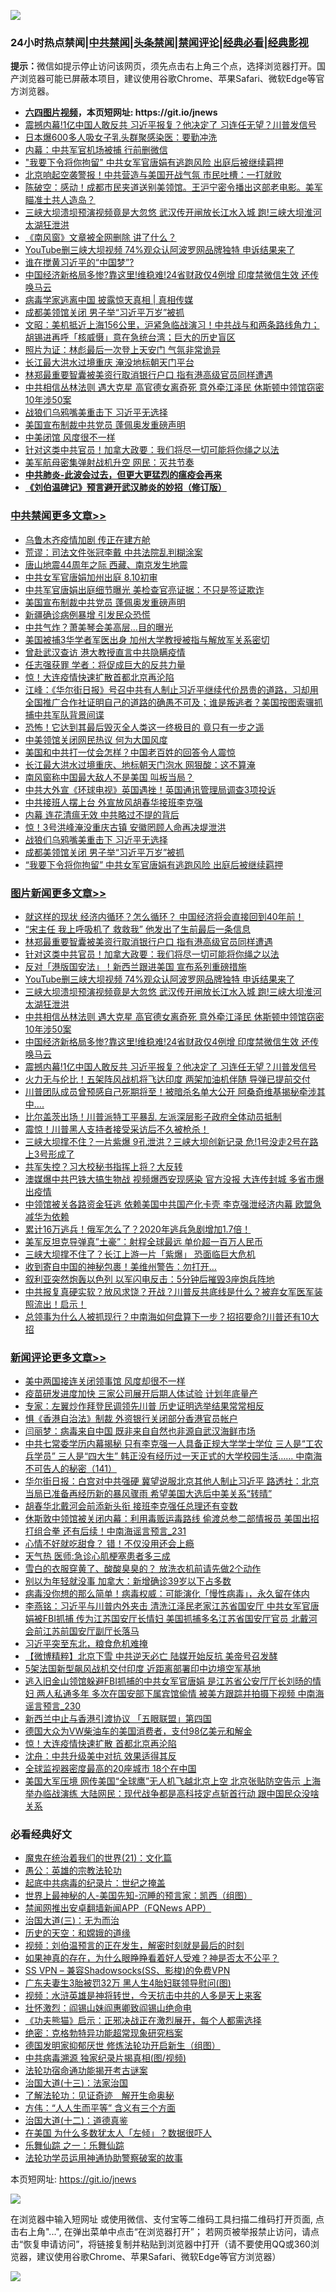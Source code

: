 ![](https://raw.githubusercontent.com/fqnews/bnews/master/64photo/fqnews-qr.jpg)

<div id="tt">
<h3>24小时热点禁闻|<a href="#%E4%B8%AD%E5%85%B1%E7%A6%81%E9%97%BB%E6%9B%B4%E5%A4%9A%E6%96%87%E7%AB%A0">中共禁闻</a>|<a href="#%E5%9B%BE%E7%89%87%E6%96%B0%E9%97%BB%E6%9B%B4%E5%A4%9A%E6%96%87%E7%AB%A0">头条禁闻</a>|<a href="#%E6%96%B0%E9%97%BB%E8%AF%84%E8%AE%BA%E6%9B%B4%E5%A4%9A%E6%96%87%E7%AB%A0">禁闻评论|<a href="#%E5%BF%85%E7%9C%8B%E7%BB%8F%E5%85%B8%E5%A5%BD%E6%96%87">经典必看|<a href="https://gitlab.com/zh99/dong/-/blob/master/README.md#%E7%9C%9F%E7%9B%B8%E8%A7%86%E9%A2%91">经典影视</a></h3>
<div><b>提示：</b>微信如提示停止访问该网页，须先点击右上角三个点，选择浏览器打开。国产浏览器可能已屏蔽本项目，建议使用谷歌Chrome、苹果Safari、微软Edge等官方浏览器。</div>
<ul>
<li><b><a href="http://d1.bdrive.tk/64.mp4" target="_blank">六四图片视频</a>，本页短网址: https://git.io/jnews</b></li>
<li><a href="/topimagenews/20200727/1367042.md">震撼内幕!1亿中国人敢反共 习近平报复？他决定了 习连任无望？川普发信号</a></li>
<li><a href="/baitai/20200727/1366999.md">日本爆600多人吸女子乳头群聚感染医：要勤冲洗</a></li>
<li><a href="/cbnews/20200728/1367170.md">内幕：中共军官机场被捕 行前删微信</a></li>
<li><a href="/cbnews/20200728/1367298.md">"我要下令将你拘留" 中共女军官唐娟有逃跑风险 出庭后被继续羁押</a></li>
<li><a href="/cbnews/20200728/1367281.md">北京响起空袭警报！中共营造与美国开战气氛 市民吐槽：一打就败</a></li>
<li><a href="/bannedvideo/20200728/1367217.md">陈破空：感动！成都市民夹道送别美领馆。王沪宁密令播出这部老电影。美军瞄准土共人造岛？</a></li>
<li><a href="/topimagenews/20200727/1367132.md">三峡大坝溃坝预演视频竟是大忽悠 武汉传开闸放长江水入城 跑!三峡大坝淮河太湖狂泄洪</a></li>
<li><a href="/headline/20200728/1367224.md">《南风窗》文章被全网删除  讲了什么？</a></li>
<li><a href="/topimagenews/20200727/1367147.md">YouTube删三峡大坝视频 74%观众认阿波罗网品牌独特 申诉结果来了</a></li>
<li><a href="/headline/20200728/1367221.md">谁在搅黄习近平的“中国梦”?</a></li>
<li><a href="/topimagenews/20200727/1367053.md">中国经济新格局多惨?靠这里!维稳难!24省财政仅4例增 印度禁微信生效 还传唤马云</a></li>
<li><a href="/bannedvideo/20200727/1367070.md">病毒学家逃离中国 披露惊天真相 | 真相传媒</a></li>
<li><a href="/cbnews/20200728/1367310.md">成都美领馆关闭 男子举“习近平万岁”被抓</a></li>
<li><a href="/cbnews/20200728/1367265.md">文昭：美机抵近上海156公里，沪紧急临战演习！中共战与和两条路线角力；胡锡进再呼「核威慑」意在急统台湾；巨大的历史盲区</a></li>
<li><a href="/cnnews/20200728/1367356.md">照片为证：林彪最后一次登上天安门 气氛非常诡异</a></li>
<li><a href="/cbnews/20200728/1367187.md">长江最大洪水过境重庆 淹没地标朝天门平台</a></li>
<li><a href="/topimagenews/20200728/1367395.md">林郑最重要智囊被美资行取消银行户口 指有港高级官员同样遭遇</a></li>
<li><a href="/topimagenews/20200727/1367113.md">中共相信丛林法则 遇大克星 高官德女离奇死 意外牵江泽民 休斯顿中领馆窃密10年涉50案</a></li>
<li><a href="/cbnews/20200728/1367311.md">战狼们乌鸦嘴美重击下 习近平无选择</a></li>
<li><a href="/cbnews/20200728/1367445.md">美国宣布制裁中共党员 蓬佩奥发重磅声明</a></li>
<li><a href="/worldnews/usa/20200728/1367184.md">中美闭馆 风度很不一样</a></li>
<li><a href="/topimagenews/20200728/1367337.md">针对这类中共官员！加拿大政要：我们将尽一切可能将你绳之以法</a></li>
<li><a href="/cbnews/20200727/1366994.md">美军航母密集弹射战机升空 网民：灭共节奏</a></li>
<li><b><a href="/comments/20200211/1275071.md" target="_blank">中共肺炎-此波会过去，但更大更猛烈的瘟疫会再来</a></b></li>
<li><b><a href="/comments/20200207/1272816.md" target="_blank">《刘伯温碑记》预言避开武汉肺炎的妙招（修订版）</a></b></li>
</ul>
</div>

<div class="catlist">
<h3><a href="/cbnews/" target="_blank">中共禁闻</a><span><a href="/cbnews/" target="_blank" rel="nofollow">更多文章>></a></span></h3>
<ul>
<li><a href="/cbnews/20200728/1367555.md" target="_blank">乌鲁木齐疫情加剧 传正在建方舱</a></li>
<li><a href="/cbnews/20200728/1367545.md" target="_blank">荒谬：司法文件张冠李戴 中共法院乱判糊涂案</a></li>
<li><a href="/cbnews/20200728/1367518.md" target="_blank">唐山地震44周年之际 西藏、南京发生地震</a></li>
<li><a href="/cbnews/20200728/1367510.md" target="_blank">中共女军官唐娟加州出庭 8.10初审</a></li>
<li><a href="/cbnews/20200728/1367509.md" target="_blank">中共军官唐娟出庭细节曝光 美检查官亮证据：不只是签证欺诈</a></li>
<li><a href="/cbnews/20200728/1367445.md" target="_blank">美国宣布制裁中共党员 蓬佩奥发重磅声明</a></li>
<li><a href="/cbnews/20200728/1367444.md" target="_blank">新疆确诊病例暴增 引发民众恐慌</a></li>
<li><a href="/cbnews/20200728/1367442.md" target="_blank">中共气炸？萧美琴会美高层…目的曝光</a></li>
<li><a href="/cbnews/20200728/1367441.md" target="_blank">美国被捕3华学者军医出身 加州大学教授被指与解放军关系密切</a></li>
<li><a href="/cbnews/20200728/1367433.md" target="_blank">曾赴武汉查访 港大教授直言中共隐瞒疫情</a></li>
<li><a href="/cbnews/20200728/1367431.md" target="_blank">任志强获罪 学者：将促成巨大的反共力量</a></li>
<li><a href="/cbnews/20200728/1367430.md" target="_blank">惊！大连疫情快速扩散首都北京再沦陷</a></li>
<li><a href="/cbnews/20200728/1367427.md" target="_blank">江峰：《华尔街日报》号召中共有人制止习近平继续代价昂贵的道路，习却用全国推广合作社证明自己的道路的确愚不可及；谁是叛逃者？美国按图索骥抓捕中共军队背景间谍</a></li>
<li><a href="/cbnews/20200728/1367425.md" target="_blank">恐怖！它达到其最后毁灭全人类这一终极目的 竟只有一步之遥</a></li>
<li><a href="/cbnews/20200728/1367424.md" target="_blank">中美领馆关闭网民热议 何为大国风度</a></li>
<li><a href="/cbnews/20200728/1367423.md" target="_blank">美国和中共打一仗会怎样？中国老百姓的回答令人震惊</a></li>
<li><a href="/cbnews/20200728/1367422.md" target="_blank">长江最大洪水过境重庆、地标朝天门泡水 网狠酸：这不算淹</a></li>
<li><a href="/cbnews/20200728/1367409.md" target="_blank">南风窗称中国最大敌人不是美国 叫板当局？</a></li>
<li><a href="/cbnews/20200728/1367404.md" target="_blank">中共大外宣《环球电视》英国遇挫！英国通讯管理局调查3项投诉</a></li>
<li><a href="/cbnews/20200728/1367403.md" target="_blank">中共接班人摆上台 外宣放风胡春华接班李克强</a></li>
<li><a href="/cbnews/20200728/1367402.md" target="_blank">内幕 连花清瘟无效 中共略过不提的背后</a></li>
<li><a href="/cbnews/20200728/1367324.md" target="_blank">惊！3号洪峰淹没重庆古镇 安徽罔顾人命再决堤泄洪</a></li>
<li><a href="/cbnews/20200728/1367311.md" target="_blank">战狼们乌鸦嘴美重击下 习近平无选择</a></li>
<li><a href="/cbnews/20200728/1367310.md" target="_blank">成都美领馆关闭 男子举“习近平万岁”被抓</a></li>
<li><a href="/cbnews/20200728/1367298.md" target="_blank">&#8220;我要下令将你拘留&#8221; 中共女军官唐娟有逃跑风险 出庭后被继续羁押</a></li>

</ul>
</div>
<div class="catlist">
<h3><a href="/topimagenews/" target="_blank">图片新闻</a><span><a href="/topimagenews/" target="_blank" rel="nofollow">更多文章>></a></span></h3>
<ul>
<li><a href="/topimagenews/20200728/1367503.md" target="_blank">就这样的现状 经济内循环？怎么循环？ 中国经济将会直接回到40年前！</a></li>
<li><a href="/topimagenews/20200728/1367408.md" target="_blank">“宋主任 我上呼吸机了 救救我” 他发出了生前最后一条信息</a></li>
<li><a href="/topimagenews/20200728/1367395.md" target="_blank">林郑最重要智囊被美资行取消银行户口 指有港高级官员同样遭遇</a></li>
<li><a href="/topimagenews/20200728/1367337.md" target="_blank">针对这类中共官员！加拿大政要：我们将尽一切可能将你绳之以法</a></li>
<li><a href="/topimagenews/20200728/1367336.md" target="_blank">反对「港版国安法」！新西兰跟进美国 宣布系列重磅措施</a></li>
<li><a href="/topimagenews/20200727/1367147.md" target="_blank">YouTube删三峡大坝视频 74%观众认阿波罗网品牌独特 申诉结果来了</a></li>
<li><a href="/topimagenews/20200727/1367132.md" target="_blank">三峡大坝溃坝预演视频竟是大忽悠 武汉传开闸放长江水入城 跑!三峡大坝淮河太湖狂泄洪</a></li>
<li><a href="/topimagenews/20200727/1367113.md" target="_blank">中共相信丛林法则 遇大克星 高官德女离奇死 意外牵江泽民 休斯顿中领馆窃密10年涉50案</a></li>
<li><a href="/topimagenews/20200727/1367053.md" target="_blank">中国经济新格局多惨?靠这里!维稳难!24省财政仅4例增 印度禁微信生效 还传唤马云</a></li>
<li><a href="/topimagenews/20200727/1367042.md" target="_blank">震撼内幕!1亿中国人敢反共 习近平报复？他决定了 习连任无望？川普发信号</a></li>
<li><a href="/topimagenews/20200727/1366924.md" target="_blank">火力无与伦比！五架阵风战机将飞达印度 两架加油机伴随 导弹已提前交付</a></li>
<li><a href="/topimagenews/20200727/1366805.md" target="_blank">川普团队成员曾预感自己死期将至！被暗杀名单大公开 阿桑奇维基揭秘牵涉其中….</a></li>
<li><a href="/topimagenews/20200727/1366794.md" target="_blank">比尔盖茨出场！川普派特工平暴乱 左派深层影子政府全体动员抵制</a></li>
<li><a href="/topimagenews/20200727/1366775.md" target="_blank">震惊！川普黑人支持者接受采访后不久被枪杀！</a></li>
<li><a href="/topimagenews/20200726/1366657.md" target="_blank">三峡大坝撑不住？一片紫爆 9孔泄洪？三峡大坝创新记录 危!1号没走2号在路上3号形成了</a></li>
<li><a href="/topimagenews/20200726/1366644.md" target="_blank">共军失控？习大校秘书指挥上将？大反转</a></li>
<li><a href="/topimagenews/20200726/1366506.md" target="_blank">澳媒爆中共巴铁大搞生物战 视频爆西安现感染 官方没报 大连传封城 多省市爆出疫情</a></li>
<li><a href="/topimagenews/20200726/1366505.md" target="_blank">中领馆被关各路资金狂逃 依赖美国中共国产化卡壳 李克强泄经济内幕 欧盟急减华为依赖</a></li>
<li><a href="/topimagenews/20200726/1366504.md" target="_blank">累计16万逃兵！俄军怎么了？2020年逃兵急剧增加1.7倍！</a></li>
<li><a href="/topimagenews/20200726/1366503.md" target="_blank">美军反坦克导弹真&#8221;土豪&#8221;：射程全球最远 单价超一百万人民币</a></li>
<li><a href="/topimagenews/20200726/1366502.md" target="_blank">三峡大坝撑不住了？长江上游一片「紫爆」 恐面临巨大危机</a></li>
<li><a href="/topimagenews/20200726/1366501.md" target="_blank">收到寄自中国的神秘包裹！美维州警告：勿打开&#8230;</a></li>
<li><a href="/topimagenews/20200726/1366500.md" target="_blank">叙利亚突然炮轰以色列 以军闪电反击：5分钟后摧毁3座炮兵阵地</a></li>
<li><a href="/topimagenews/20200725/1366320.md" target="_blank">中共报复真硬实软？放风求饶？开战？川普反共底线是什么？被弃女军医军装照流出！启示！</a></li>
<li><a href="/topimagenews/20200725/1366305.md" target="_blank">总领事为​​​什么人被抓现行？中南海如何盘算下一步？招招要命?川普还有10大招</a></li>

</ul>
</div>
<div class="catlist">
<h3><a href="/comments/" target="_blank">新闻评论</a><span><a href="/comments/" target="_blank" rel="nofollow">更多文章>></a></span></h3>
<ul>
<li><a href="/comments/20200728/1367557.md" target="_blank">美中两国接连关闭领事馆 风度却很不一样</a></li>
<li><a href="/comments/20200728/1367533.md" target="_blank">疫苗研发进度加快 三家公司展开后期人体试验 计划年底量产</a></li>
<li><a href="/comments/20200728/1367527.md" target="_blank">专家：左翼炒作拜登民调领先川普 历史证明选举结果常常相反</a></li>
<li><a href="/comments/20200728/1367526.md" target="_blank">惧《香港自治法》制裁 外资银行关闭部分香港官员帐户</a></li>
<li><a href="/comments/20200728/1367525.md" target="_blank">闫丽梦：病毒来自中国 既非来自自然也非源自武汉海鲜市场</a></li>
<li><a href="/comments/20200728/1367516.md" target="_blank">中共七常委学历内幕揭秘 只有李克强一人具备正规大学学士学位 三人是“工农兵学员” 三人是“四大生” 韩正没有经历过一天正式的大学校园生活…… 中南海不可告人的秘密（141）</a></li>
<li><a href="/comments/20200728/1367507.md" target="_blank">华尔街日报：白宫对中共强硬 冀望说服北京其他人制止习近平 路透社：北京当局已准备再经历新的暴风骤雨 希望美国大选后中美关系“转晴”</a></li>
<li><a href="/comments/20200728/1367490.md" target="_blank">胡春华北戴河会前添新头衔 接班李克强任总理还有变数</a></li>
<li><a href="/comments/20200728/1367479.md" target="_blank">休斯敦中领馆被关闭内幕：利用毒贩运毒路线 偷渡总参二部情报员 美国出招打组合拳 还有后续！中南海谣言预言_231</a></li>
<li><a href="/comments/20200728/1367473.md" target="_blank">心情不好就吃甜食？ 错！不仅没用还会上瘾</a></li>
<li><a href="/comments/20200728/1367472.md" target="_blank">天气热 医师:急诊心肌梗塞患者多三成</a></li>
<li><a href="/comments/20200728/1367471.md" target="_blank">雪白的衣服穿黄了、酸酸臭臭的？ 放洗衣机前请先做2个动作</a></li>
<li><a href="/comments/20200728/1367465.md" target="_blank">别以为年轻就没事 加拿大：新增确诊39岁以下占多数</a></li>
<li><a href="/comments/20200728/1367464.md" target="_blank">病毒没你想的那么简单！病毒权威：可能演化「慢性病毒」，永久留在体内</a></li>
<li><a href="/comments/20200728/1367443.md" target="_blank">李燕铭：习近平与川普内外夹击 清洗江泽民老家江苏省国安厅 中共女军官唐娟被FBI抓捕 传为江苏国安厅长情妇 美国抓捕多名江苏省国安厅官员 北戴河会前江苏前国安厅副厅长落马</a></li>
<li><a href="/comments/20200728/1367440.md" target="_blank">习近平突至东北，粮食危机难掩</a></li>
<li><a href="/comments/20200728/1367439.md" target="_blank">【微博精粹】北京下雪 中共逆天必亡 陆媒开始反抗 美帝号召发酵</a></li>
<li><a href="/comments/20200728/1367420.md" target="_blank">5架法国新型飙风战机交付印度 近距离部署印中边境空军基地</a></li>
<li><a href="/comments/20200728/1367418.md" target="_blank">逃入旧金山领馆躲避FBI抓捕的中共女军官唐娟 是江苏省公安厅厅长刘旸的情妇 两人私通多年 多次在国安部下属宾馆偷情 被美方跟踪并拍摄下视频 中南海谣言预言_230</a></li>
<li><a href="/comments/20200728/1367407.md" target="_blank">新西兰中止与香港引渡协议 「五眼联盟」第四国</a></li>
<li><a href="/comments/20200728/1367397.md" target="_blank">德国大众为VW柴油车的美国消费者，支付98亿美元和解金</a></li>
<li><a href="/comments/20200728/1367381.md" target="_blank">惊！大连疫情快速扩散 首都北京再沦陷</a></li>
<li><a href="/comments/20200728/1367379.md" target="_blank">沈舟：中共升级美中对抗 效果适得其反</a></li>
<li><a href="/comments/20200728/1367358.md" target="_blank">全球监视器密度最高的20座城市 18个在中国</a></li>
<li><a href="/comments/20200728/1367350.md" target="_blank">美国大军压境 网传美国“全球鹰”无人机飞越北京上空 北京张贴防空告示 上海举办临战演练 大陆网民：现代战争都是高科技定点斩首行动 跟中国民众没啥关系</a></li>

</ul>
</div>

<div class="catlist">
<h3>必看经典好文</h3>
<ul>
<li><a href="/comments/20180802/980476.md" target="_blank">魔鬼在统治着我们的世界(21)：文化篇</a></li>
<li><a href="/comments/20200313/1292991.md" target="_blank">愚公：英雄的宗教法轮功</a></li>
<li><a href="/comments/20200702/1354076.md" target="_blank">起底中共病毒的纪录片：世纪之掩盖</a></li>
<li><a href="/comments/20200605/783244.md" target="_blank">世界上最神秘的人-美国先知-沉睡的预言家：凯西（组图）</a></li>
<li><a href="/comments/20200503/1322531.md" target="_blank">禁闻网推出安卓翻墙新闻APP（FQNews APP）</a></li>
<li><a href="/cbnews/20180309/912114.md" target="_blank">治国大道(三)：无为而治</a></li>
<li><a href="/cbnews/20190219/1083302.md" target="_blank">历史的天空：和嫦娥的道缘</a></li>
<li><a href="/comments/20200628/1351782.md" target="_blank">视频：刘伯温预言的正在发生，解密时刻就是最后的时刻</a></li>
<li><a href="/comments/20200623/1346844.md" target="_blank">如果神真的存在，为什么眼睁睁看着好人受难？神是否太不公平？</a></li>
<li><a href="/comments/20191231/1250654.md" target="_blank">SS VPN &#8211; 兼容Shadowsocks(SS、影梭)的免费VPN</a></li>
<li><a href="/cbnews/20200611/1343037.md" target="_blank">广东夫妻生3胎被罚32万 黑人生4胎妇联领导慰问(图)</a></li>
<li><a href="/comments/20200623/1273653.md" target="_blank">视频：水浒英雄是神将转世，今天抗击中共的人多是天上来客</a></li>
<li><a href="/cbnews/20200727/1366904.md" target="_blank">壮怀激烈：阎锡山妹阎惠卿致阎锡山绝命电</a></li>
<li><a href="/comments/20200308/1290182.md" target="_blank">《功夫熊猫》启示：正邪决战正在激烈展开，每个人都需选择</a></li>
<li><a href="/comments/20200705/783265.md" target="_blank">绝密：克格勃特异功能超常现象研究档案</a></li>
<li><a href="/comments/20200722/1364497.md" target="_blank">德国发明家抑郁厌世 修炼法轮功开启新生（组图）</a></li>
<li><a href="/ccpdope/20200412/1311165.md" target="_blank">中共病毒溯源 独家纪录片揭真相(图/视频)</a></li>
<li><a href="/tculture/20121025/73079.md" target="_blank">法轮功宿命通功能揭开考古谜案</a></li>
<li><a href="/cbnews/20180319/916654.md" target="_blank">治国大道(十三)：法家治国</a></li>
<li><a href="/comments/20200307/1289968.md" target="_blank">了解法轮功：见证奇迹　解开生命奥秘</a></li>
<li><a href="/comments/20200720/1363377.md" target="_blank">方伟：“人人生而平等” 含义有三个方面</a></li>
<li><a href="/cbnews/20180318/916241.md" target="_blank">治国大道(十二)：道德真鉴</a></li>
<li><a href="/comments/20200427/1319933.md" target="_blank">在美国 为什么多数犹太人「左倾」？数据很吓人</a></li>
<li><a href="/tculture/20170710/789533.md" target="_blank">乐舞仙踪 之一：乐舞仙踪</a></li>
<li><a href="/cbnews/20170626/780479.md" target="_blank">法轮功学员运用神通协助警察破案的故事</a></li>

</ul>
</div>

本页短网址: https://git.io/jnews

![](https://raw.githubusercontent.com/fqnews/bnews/master/64photo/fqnews-qr.jpg)

在浏览器中输入短网址 或使用微信、支付宝等二维码工具扫描二维码打开页面, 点击右上角"...", 在弹出菜单中点击“在浏览器打开”； 若网页被举报禁止访问，请点击“恢复申请访问”，将链接复制并粘贴到浏览器中打开（请不要使用QQ或360浏览器，建议使用谷歌Chrome、苹果Safari、微软Edge等官方浏览器）

![](https://raw.githubusercontent.com/fqnews/bnews/master/64photo/wx.jpg)